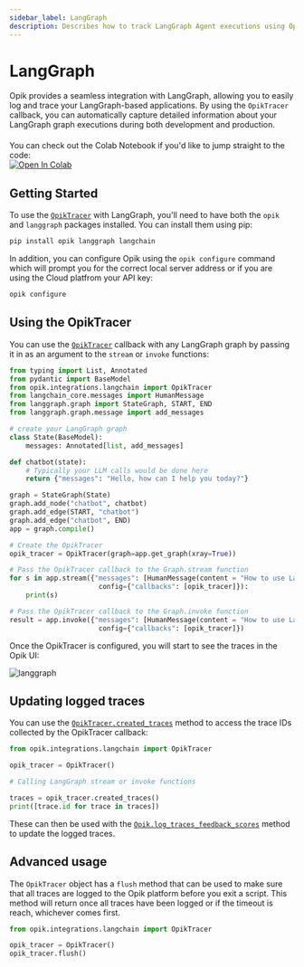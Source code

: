 ```yaml
---
sidebar_label: LangGraph
description: Describes how to track LangGraph Agent executions using Opik
---
```


# LangGraph

Opik provides a seamless integration with LangGraph, allowing you to easily log and trace your LangGraph-based applications. By using the `OpikTracer` callback, you can automatically capture detailed information about your LangGraph graph executions during both development and production.

<div style="display: flex; align-items: center; flex-wrap: wrap; margin: 20px 0;">
  <span style="margin-right: 10px;">You can check out the Colab Notebook if you'd like to jump straight to the code:</span>
  <a href="https://colab.research.google.com/github/comet-ml/opik/blob/main/apps/opik-documentation/documentation/docs/cookbook/langgraph.ipynb" target="_blank" rel="noopener noreferrer">
    <img src="https://colab.research.google.com/assets/colab-badge.svg" alt="Open In Colab" style="vertical-align: middle;"/>
  </a>
</div>

## Getting Started

To use the [`OpikTracer`](https://www.comet.com/docs/opik/python-sdk-reference/integrations/langchain/OpikTracer.html) with LangGraph, you'll need to have both the `opik` and `langgraph` packages installed. You can install them using pip:

```bash
pip install opik langgraph langchain
```

In addition, you can configure Opik using the `opik configure` command which will prompt you for the correct local server address or if you are using the Cloud platfrom your API key:

```bash
opik configure
```

## Using the OpikTracer

You can use the [`OpikTracer`](https://www.comet.com/docs/opik/python-sdk-reference/integrations/langchain/OpikTracer.html) callback with any LangGraph graph by passing it in as an argument to the `stream` or `invoke` functions:

```python
from typing import List, Annotated
from pydantic import BaseModel
from opik.integrations.langchain import OpikTracer
from langchain_core.messages import HumanMessage
from langgraph.graph import StateGraph, START, END
from langgraph.graph.message import add_messages

# create your LangGraph graph
class State(BaseModel):
    messages: Annotated[list, add_messages]

def chatbot(state):
    # Typically your LLM calls would be done here
    return {"messages": "Hello, how can I help you today?"}

graph = StateGraph(State)
graph.add_node("chatbot", chatbot)
graph.add_edge(START, "chatbot")
graph.add_edge("chatbot", END)
app = graph.compile()

# Create the OpikTracer
opik_tracer = OpikTracer(graph=app.get_graph(xray=True))

# Pass the OpikTracer callback to the Graph.stream function
for s in app.stream({"messages": [HumanMessage(content = "How to use LangGraph ?")]},
                      config={"callbacks": [opik_tracer]}):
    print(s)

# Pass the OpikTracer callback to the Graph.invoke function
result = app.invoke({"messages": [HumanMessage(content = "How to use LangGraph ?")]},
                      config={"callbacks": [opik_tracer]})
```

Once the OpikTracer is configured, you will start to see the traces in the Opik UI:

![langgraph](/img/cookbook/langgraph_cookbook.png)

## Updating logged traces

You can use the [`OpikTracer.created_traces`](https://www.comet.com/docs/opik/python-sdk-reference/integrations/langchain/OpikTracer.html#opik.integrations.langchain.OpikTracer.created_traces) method to access the trace IDs collected by the OpikTracer callback:

```python
from opik.integrations.langchain import OpikTracer

opik_tracer = OpikTracer()

# Calling LangGraph stream or invoke functions

traces = opik_tracer.created_traces()
print([trace.id for trace in traces])
```

These can then be used with the [`Opik.log_traces_feedback_scores`](https://www.comet.com/docs/opik/python-sdk-reference/Opik.html#opik.Opik.log_traces_feedback_scores) method to update the logged traces.

## Advanced usage

The `OpikTracer` object has a `flush` method that can be used to make sure that all traces are logged to the Opik platform before you exit a script. This method will return once all traces have been logged or if the timeout is reach, whichever comes first.

```python
from opik.integrations.langchain import OpikTracer

opik_tracer = OpikTracer()
opik_tracer.flush()
```
